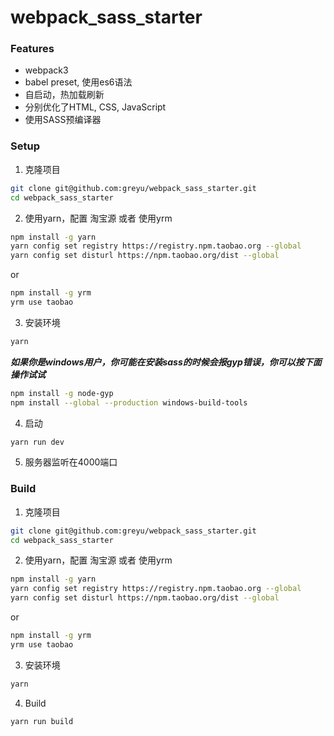 # webpack_sass_starter

### Features
* webpack3
* babel preset, 使用es6语法
* 自启动，热加载刷新
* 分别优化了HTML, CSS, JavaScript
* 使用SASS预编译器

### Setup
1. 克隆项目
```bash
git clone git@github.com:greyu/webpack_sass_starter.git
cd webpack_sass_starter
```
2. 使用yarn，配置 淘宝源 或者 使用yrm
```bash
npm install -g yarn
yarn config set registry https://registry.npm.taobao.org --global
yarn config set disturl https://npm.taobao.org/dist --global
```
or
```bash
npm install -g yrm
yrm use taobao
```
3. 安装环境
```bash
yarn
```
***如果你是windows用户，你可能在安装sass的时候会报gyp错误，你可以按下面操作试试***
```bash
npm install -g node-gyp 
npm install --global --production windows-build-tools
```
4. 启动
```bash
yarn run dev
```
5. 服务器监听在4000端口

### Build
1. 克隆项目
```bash
git clone git@github.com:greyu/webpack_sass_starter.git
cd webpack_sass_starter
```
2. 使用yarn，配置 淘宝源 或者 使用yrm
```bash
npm install -g yarn
yarn config set registry https://registry.npm.taobao.org --global
yarn config set disturl https://npm.taobao.org/dist --global
```
or
```bash
npm install -g yrm
yrm use taobao
```
3. 安装环境
```bash
yarn
```
4. Build
```bash
yarn run build
```